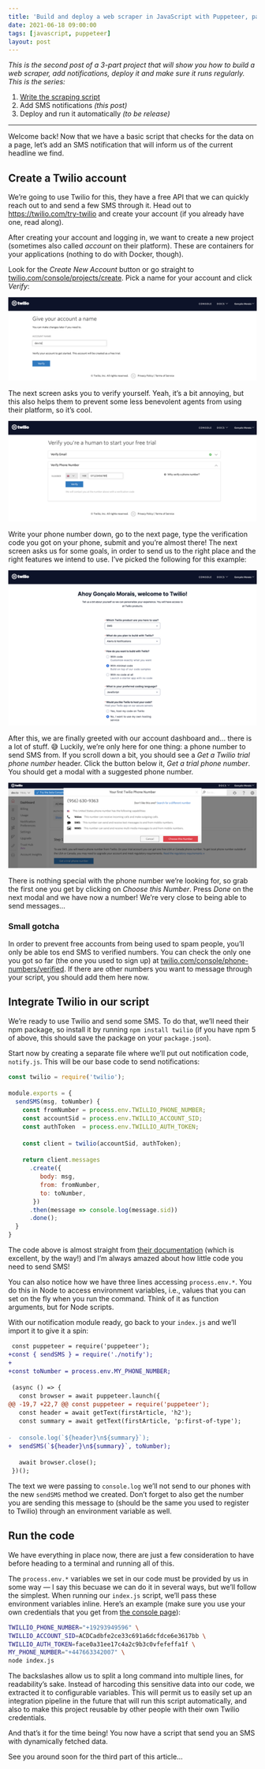 ```yaml
---
title: 'Build and deploy a web scraper in JavaScript with Puppeteer, part 2'
date: 2021-06-18 09:00:00
tags: [javascript, puppeteer]
layout: post
---
```


_This is the second post of a 3-part project that will show you how to build a web scraper, add notifications, deploy it and make sure it runs regularly. This is the series:_

1. [Write the scraping script](https://blog.gnclmorais.com/build-and-deploy-a-web-scraper)
1. Add SMS notifications _(this post)_
1. Deploy and run it automatically _(to be release)_

---

Welcome back! Now that we have a basic script that checks for the data on a page, let’s add an SMS notification that will inform us of the current headline we find.


## Create a Twilio account

We’re going to use Twilio for this, they have a free API that we can quickly reach out to and send a few SMS through it. Head out to https://twilio.com/try-twilio and create your account (if you already have one, read along).

After creating your account and logging in, we want to create a new project (sometimes also called _account_ on their platform). These are containers for your applications (nothing to do with Docker, though).

Look for the _Create New Account_ button or go straight to [twilio.com/console/projects/create](https://www.twilio.com/console/projects/create). Pick a name for your account and click _Verify_:

![New account/project on Twilio](/images/posts/2021-06-18--01--new-account.png)

The next screen asks you to verify yourself. Yeah, it’s a bit annoying, but this also helps them to prevent some less benevolent agents from using their platform, so it’s cool.

![New account/project on Twilio](/images/posts/2021-06-18--02--verify-phone-number.png)

Write your phone number down, go to the next page, type the verification code you got on your phone, submit and you’re almost there! The next screen asks us for some goals, in order to send us to the right place and the right features we intend to use. I’ve picked the following for this example:

![Answers to Twilio welcome screen](/images/posts/2021-06-18--03--answers-to-twilio.png)

After this, we are finally greeted with our account dashboard and… there is a lot of stuff. 😅 Luckily, we’re only here for one thing: a phone number to send SMS from. If you scroll down a bit, you should see a _Get a Twilio trial phone number_ header. Click the button below it, _Get a trial phone number_. You should get a modal with a suggested phone number.

![Modal with a suggested phone number](/images/posts/2021-06-18--04--suggested-phone-number.png)

There is nothing special with the phone number we’re looking for, so grab the first one you get by clicking on _Choose this Number_. Press _Done_ on the next modal and we have now a number! We’re very close to being able to send messages…


### Small gotcha

In order to prevent free accounts from being used to spam people, you’ll only be able tos end SMS to verified numbers. You can check the only one you got so far (the one you used to sign up) at [twilio.com/console/phone-numbers/verified](https://www.twilio.com/console/phone-numbers/verified). If there are other numbers you want to message through your script, you should add them here now.


## Integrate Twilio in our script

We’re ready to use Twilio and send some SMS. To do that, we’ll need their npm package, so install it by running `npm install twilio` (if you have npm 5 of above, this should save the package on your `package.json`).

Start now by creating a separate file where we’ll put out notification code, `notify.js`. This will be our base code to send notifications:

```js
const twilio = require('twilio');

module.exports = {
  sendSMS(msg, toNumber) {
    const fromNumber = process.env.TWILLIO_PHONE_NUMBER;
    const accountSid = process.env.TWILLIO_ACCOUNT_SID;
    const authToken  = process.env.TWILLIO_AUTH_TOKEN;

    const client = twilio(accountSid, authToken);

    return client.messages
      .create({
         body: msg,
         from: fromNumber,
         to: toNumber,
       })
      .then(message => console.log(message.sid))
      .done();
  }
}
```

The code above is almost straight from [their documentation](https://www.twilio.com/docs/sms/quickstart/node) (which is excellent, by the way!) and I’m always amazed about how little code you need to send SMS!

You can also notice how we have three lines accessing `process.env.*`. You do this in Node to access environment variables, i.e., values that you can set on the fly when you run the command. Think of it as function arguments, but for Node scripts.

With our notification module ready, go back to your `index.js` and we’ll import it to give it a spin:

```diff
 const puppeteer = require('puppeteer');
+const { sendSMS } = require('./notify');
+
+const toNumber = process.env.MY_PHONE_NUMBER;

 (async () => {
   const browser = await puppeteer.launch({
@@ -19,7 +22,7 @@ const puppeteer = require('puppeteer');
   const header = await getText(firstArticle, 'h2');
   const summary = await getText(firstArticle, 'p:first-of-type');

-  console.log(`${header}\n${summary}`);
+  sendSMS(`${header}\n${summary}`, toNumber);

   await browser.close();
 })();
```

The text we were passing to `console.log` we’ll not send to our phones with the new `sendSMS` method we created. Don’t forget to also get the number you are sending this message to (should be the same you used to register to Twilio) through an environment variable as well.


## Run the code

We have everything in place now, there are just a few consideration to have before heading to a terminal and running all of this.

The `process.env.*` variables we set in our code must be provided by us in some way — I say this becuase we can do it in several ways, but we’ll follow the simplest. When running our `index.js` script, we’ll pass these environment variables inline. Here’s an example (make sure you use your own credentials that you get from [the console page](https://www.twilio.com/console)):

```bash
TWILLIO_PHONE_NUMBER="+19293949596" \
TWILLIO_ACCOUNT_SID=ACDCadbfe2ce33c691a6dcfdce6e3617bb \
TWILLIO_AUTH_TOKEN=face0a31ee17c4a2c9b3c0vfefeffa1f \
MY_PHONE_NUMBER="+447663342007" \
node index.js
```

The backslashes allow us to split a long command into multiple lines, for readability’s sake. Instead of harcoding this sensitive data into our code, we extracted it to configurable variables. This will permit us to easily set up an integration pipeline in the future that will run this script automatically, and also to make this project reusable by other people with their own Twilio credentials.

And that’s it for the time being! You now have a script that send you an SMS with dynamically fetched data.

See you around soon for the third part of this article…
